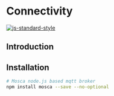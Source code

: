 # Connectivity
[![js-standard-style](https://cdn.rawgit.com/feross/standard/master/badge.svg)](http://standardjs.com)

## Introduction

## Installation
```sh
# Mosca node.js based mqtt broker
npm install mosca --save --no-optional
```
